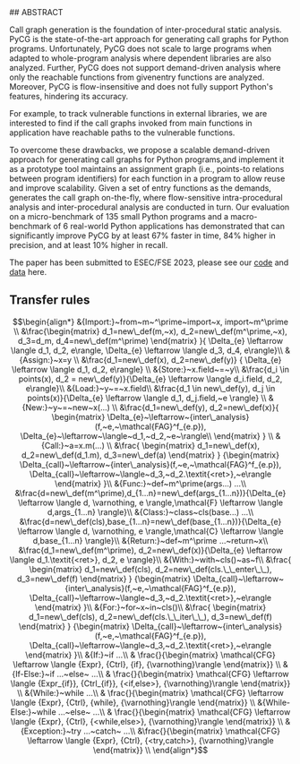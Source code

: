 <head>
    <script src="https://cdn.mathjax.org/mathjax/latest/MathJax.js?config=TeX-AMS-MML_HTMLorMML" type="text/javascript"></script>
    <script type="text/x-mathjax-config">
        MathJax.Hub.Config({
            tex2jax: {
            skipTags: ['script', 'noscript', 'style', 'textarea', 'pre'],
            inlineMath: [['$','$']]
            }
        });
    </script>
</head>
## ABSTRACT

Call graph generation is the foundation of inter-procedural static analysis. PyCG is the state-of-the-art approach for generating call graphs for Python programs. Unfortunately, PyCG does not scale to large programs when adapted to whole-program analysis where dependent libraries are also analyzed. Further, PyCG does not support demand-driven analysis where only the reachable functions from givenentry functions are analyzed. Moreover, PyCG is flow-insensitive and does not fully support Python's features, hindering its accuracy.

 For example, to track vulnerable functions in external libraries, we are interested to find if the call graphs invoked from main functions in application have reachable paths to the vulnerable functions. 

To overcome these drawbacks, we propose a scalable demand-driven approach for generating call graphs for Python programs,and implement it as a prototype tool maintains an assignment graph (i.e., points-to relations between program identifiers) for each function in a program to allow reuse and improve scalability. Given a set of entry functions as the demands, generates the call graph on-the-fly, where flow-sensitive intra-procedural analysis and inter-procedural analysis are conducted in turn. Our evaluation on a micro-benchmark of 135 small Python programs and a macro-benchmark of 6 real-world Python applications has demonstrated that  can significantly improve PyCG by at least 67% faster in time, 84% higher in precision, and at least 10% higher in recall.



The paper has been submitted to ESEC/FSE 2023, please see our [code](Jarvis.zip)  and [data](data.zip) here.



## Transfer rules

$$\begin{align*}
&{Import:}~from~m~^\prime~import~x, import~m^\prime \\
&\frac{\begin{matrix}
d_1=new\_def(m,~x), d_2=new\_def(m^\prime,~x), d_3=d_m, d_4=new\_def(m^\prime)
\end{matrix}
}{ \Delta_{e} \leftarrow \langle d_1, d_2, e\rangle, \Delta_{e} \leftarrow \langle d_3, d_4, e\rangle}\\
&{Assign:}~x=y \\
&\frac{d_1=new\_def(x), d_2=new\_def(y)} { \Delta_{e} \leftarrow \langle d_1, d_2, e\rangle} \\
&{Store:}~x.field~=~y\\
&\frac{d_i \in points(x), d_2 = new\_def(y)}{\Delta_{e} \leftarrow \langle d_i.field, d_2, e\rangle}\\
&{Load:}~y~=~x.field\\
&\frac{d_1 \in new\_def(y), d_j \in points(x)}{\Delta_{e} \leftarrow \langle d_1, d_j.field,~e \rangle} \\
&{New:}~y~=~new~x(...) \\
&\frac{d_1=new\_def(y), d_2=new\_def(x)}{
\begin{matrix}
\Delta_{e}~\leftarrow~{inter\_analysis}(f,~e,~\mathcal{FAG}^f_{e.p}), \Delta_{e}~\leftarrow~\langle~d_1,~d_2,~e~\rangle\\
\end{matrix}
} \\
&{Call:}~a=x.m(...) \\
&\frac{
\begin{matrix}
d_1=new\_def(x), d_2=new\_def(d_1.m), d_3=new\_def(a)
\end{matrix}
}
{\begin{matrix}
\Delta_{call}~\leftarrow~{inter\_analysis}(f,~e,~\mathcal{FAG}^f_{e.p}), \Delta_{call}~\leftarrow~\langle~d_3,~d_2.\textit{<ret>},~e\rangle
\end{matrix}
}\\
&{Func:}~def~m^\prime(args...) ...\\
&\frac{d=new\_def(m^\prime),d_{1...n}=new\_def(args_{1...n})}{\Delta_{e} \leftarrow \langle d, \varnothing, e \rangle,\mathcal{F} \leftarrow \langle d,args_{1...n} \rangle}\\
&{Class:}~class~cls(base...) ...\\
&\frac{d=new\_def(cls),base_{1...n}=new\_def(base_{1...n})}{\Delta_{e} \leftarrow \langle d, \varnothing, e \rangle,\mathcal{C} \leftarrow \langle d,base_{1...n} \rangle}\\
&{Return:}~def~m^\prime ...~return~x\\
&\frac{d_1=new\_def(m^\prime), d_2=new\_def(x)}{\Delta_{e} \leftarrow \langle d_1.\textit{<ret>}, d_2, e \rangle}\\
&{With:}~with~cls()~as~f\\
&\frac{
\begin{matrix}
d_1=new\_def(cls), d_2=new\_def(cls.\_\_enter\_\_), d_3=new\_def(f)
\end{matrix}
}
{\begin{matrix}
\Delta_{call}~\leftarrow~{inter\_analysis}(f,~e,~\mathcal{FAG}^f_{e.p}), \Delta_{call}~\leftarrow~\langle~d_3,~d_2.\textit{<ret>},~e\rangle
\end{matrix}
}\\
&{For:}~for~x~in~cls()\\
&\frac{
\begin{matrix}
d_1=new\_def(cls), d_2=new\_def(cls.\_\_iter\_\_), d_3=new\_def(f)
\end{matrix}
}
{\begin{matrix}
\Delta_{call}~\leftarrow~{inter\_analysis}(f,~e,~\mathcal{FAG}^f_{e.p}), \Delta_{call}~\leftarrow~\langle~d_3,~d_2.\textit{<ret>},~e\rangle
\end{matrix}
}\\
&{If:}~if ...\\
&
\frac{}{\begin{matrix}
 \mathcal{CFG} \leftarrow \langle {Expr}, {Ctrl}, {if}, {\varnothing}\rangle
\end{matrix}}
\\
&{If-Else:}~if ...~else~ ...\\
&
\frac{}{\begin{matrix}
 \mathcal{CFG} \leftarrow \langle {Expr_{if}}, {Ctrl_{if}}, {<if,else>}, {\varnothing}\rangle
\end{matrix}}
\\
&{While:}~while ...\\
&
\frac{}{\begin{matrix}
 \mathcal{CFG} \leftarrow \langle {Expr}, {Ctrl}, {while}, {\varnothing}\rangle
\end{matrix}}
\\
&{While-Else:}~while ...~else~ ...\\
&
\frac{}{\begin{matrix}
 \mathcal{CFG} \leftarrow \langle {Expr}, {Ctrl}, {<while,else>}, {\varnothing}\rangle
\end{matrix}}
\\
&{Exception:}~try ...~catch~ ...\\
&\frac{}{\begin{matrix}
 \mathcal{CFG} \leftarrow \langle {Expr}, {Ctrl}, {<try,catch>}, {\varnothing}\rangle
\end{matrix}}
\\
\end{align*}$$

